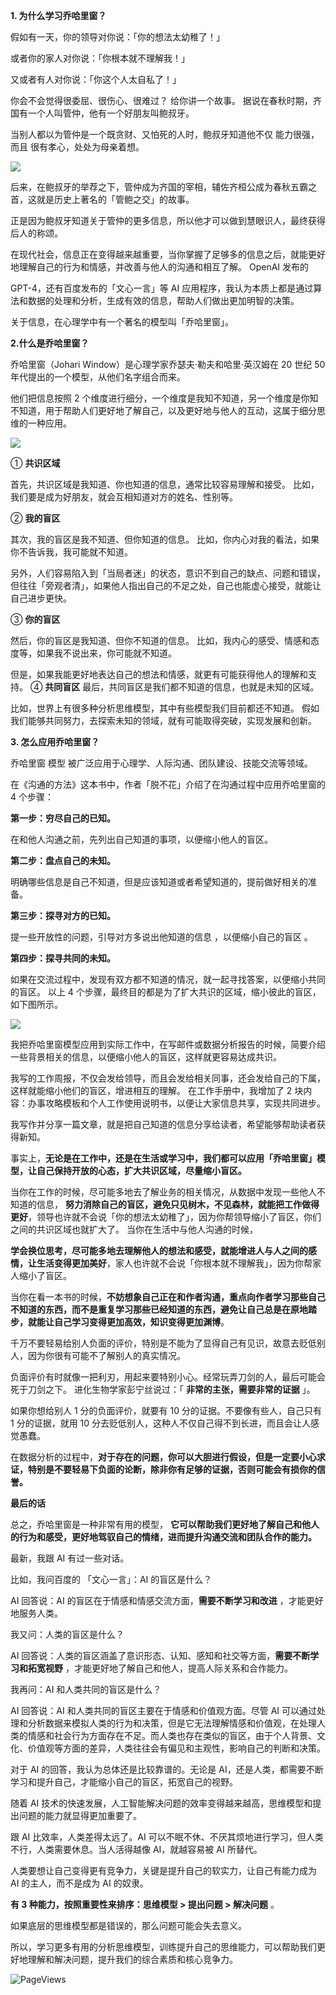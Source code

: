 **1. 为什么学习乔哈里窗？**

 

假如有一天，你的领导对你说：「你的想法太幼稚了！」

或者你的家人对你说：「你根本就不理解我！」

又或者有人对你说：「你这个人太自私了！」

你会不会觉得很委屈、很伤心、很难过？  给你讲一个故事。  据说在春秋时期，齐国有一个人叫管仲，他有一个好朋友叫鲍叔牙。

当别人都以为管仲是一个既贪财、又怕死的人时，鲍叔牙知道他不仅  能力很强，而且  很有孝心，处处为母亲着想。

![](https://mmbiz.qpic.cn/mmbiz_png/giaycic3UNwo3QvztfK13B8wMINnMXPFT76rytKh9TqQ5IsflHE7baDuVsZBSfLg8NYb8F7ic556zlZicgGccd0wBg/640?wx_fmt=png) 

后来，在鲍叔牙的举荐之下，管仲成为齐国的宰相，辅佐齐桓公成为春秋五霸之首，这就是历史上著名的「管鲍之交」的故事。

正是因为鲍叔牙知道关于管仲的更多信息，所以他才可以做到慧眼识人，最终获得后人的称颂。

在现代社会，信息正在变得越来越重要，当你掌握了足够多的信息之后，就能更好地理解自己的行为和情感，并改善与他人的沟通和相互了解。  OpenAI 发布的

GPT-4，还有百度发布的「文心一言」等 AI 应用程序，我认为本质上都是通过算法和数据的处理和分析，生成有效的信息，帮助人们做出更加明智的决策。

关于信息，在心理学中有一个著名的模型叫「乔哈里窗」。

**2.什么是乔哈里窗？**

 乔哈里窗（Johari Window）是心理学家乔瑟夫·勒夫和哈里·英汉姆在 20 世纪 50 年代提出的一个模型，从他们名字组合而来。  

他们把信息按照 2 个维度进行细分，一个维度是我知不知道，另一个维度是你知不知道，用于帮助人们更好地了解自己，以及更好地与他人的互动，这属于细分思维的一种应用。

![](https://mmbiz.qpic.cn/mmbiz_png/giaycic3UNwo3QvztfK13B8wMINnMXPFT7TeDdqCxMQDxlE6JnP6hCMfdFquibicYWtYTFDZ7ticjUvy1dmJltdcOag/640?wx_fmt=png) 

① **共识区域** 

首先，共识区域是我知道、你也知道的信息，通常比较容易理解和接受。  比如，我们要是成为好朋友，就会互相知道对方的姓名、性别等。  

② **我的盲区** 

其次，我的盲区是我不知道、但你知道的信息。  比如，你内心对我的看法，如果你不告诉我，我可能就不知道。

另外，人们容易陷入到「当局者迷」的状态，意识不到自己的缺点、问题和错误，但往往「旁观者清」，如果他人指出自己的不足之处，自己也能虚心接受，就能让自己进步更快。

③ **你的盲区** 

然后，你的盲区是我知道、但你不知道的信息。  比如，我内心的感受、情感和态度等，如果我不说出来，你可能就不知道。

但是，如果我能更好地表达自己的想法和情感，就更有可能获得他人的理解和支持。  ④ **共同盲区** 最后，共同盲区是我们都不知道的信息，也就是未知的区域。

比如，世界上有很多种分析思维模型，其中有些模型我们目前都还不知道。  假如我们能够共同努力，去探索未知的领域，就有可能取得突破，实现发展和创新。

**3. 怎么应用乔哈里窗？**

 

乔哈里窗  模型  被广泛应用于心理学、人际沟通、团队建设、技能交流等领域。

在《沟通的方法》这本书中，作者「脱不花」介绍了在沟通过程中应用乔哈里窗的 4 个步骤：  

**第一步：穷尽自己的已知。**

在和他人沟通之前，先列出自己知道的事项，以便缩小他人的盲区。  

**第二步：盘点自己的未知。**

明确哪些信息是自己不知道，但是应该知道或者希望知道的，提前做好相关的准备。  

**第三步：探寻对方的已知。**

提一些开放性的问题，引导对方多说出他知道的信息  ，以便缩小自己的盲区  。  

**第四步：探寻共同的未知。**

如果在交流过程中，发现有双方都不知道的情况，就一起寻找答案，以便缩小共同的盲区。  以上 4 个步骤，最终目的都是为了扩大共识的区域，缩小彼此的盲区，如下图所示。

![](https://mmbiz.qpic.cn/mmbiz_png/giaycic3UNwo3ySfpZvgaMYwTDJMBxh0WGEiaQXibLMrfliaxBuEKYYO0HKXej3kT4oRtZTcbuzPibQk5QaYNdBxOH5g/640?wx_fmt=png) 

我把乔哈里窗模型应用到实际工作中，在写邮件或数据分析报告的时候，简要介绍一些背景相关的信息，以便缩小他人的盲区，这样就更容易达成共识。

我写的工作周报，不仅会发给领导，而且会发给相关同事，还会发给自己的下属，这样就能缩小他们的盲区，增进相互的理解。  在工作手册中，我增加了 2 块内容：办事攻略模板和个人工作使用说明书，以便让大家信息共享，实现共同进步。

我写作并分享一篇文章，就是把自己知道的信息分享给读者，希望能够帮助读者获得新知。  

事实上，**无论是在工作中，还是在生活或学习中，我们都可以应用「乔哈里窗」模型，让自己保持开放的心态，扩大共识区域，尽量缩小盲区。**

当你在工作的时候，尽可能多地去了解业务的相关情况，从数据中发现一些他人不知道的信息， **努力消除自己的盲区，避免只见树木，不见森林，就能把工作做得更好**，领导也许就不会说「你的想法太幼稚了」，因为你帮领导缩小了盲区，你们之间的共识区域也就扩大了。  当你在生活中与他人沟通的时候，

**学会换位思考，尽可能多地去理解他人的想法和感受，就能增进人与人之间的感情，让生活变得更加美好**，家人也许就不会说「你根本就不理解我」，因为你帮家人缩小了盲区。  

当你在看一本书的时候，**不妨想象自己正在和作者沟通，重点向作者学习那些自己不知道的东西，而不是重复学习那些已经知道的东西，避免让自己总是在原地踏步，就能让自己学习变得更加高效，知识变得更加渊博**。  

千万不要轻易给别人负面的评价，特别是不能为了显得自己有见识，故意去贬低别人，因为你很有可能不了解别人的真实情况。

负面评价有时就像一把利刃，用起来要特别小心。经常玩弄刀剑的人，最后可能会死于刀剑之下。  进化生物学家彭宁丝说过：「 **非常的主张，需要非常的证据** 」。  

如果你想给别人 1 分的负面评价，就要有 10 分的证据。不要像有些人，自己只有 1 分的证据，就用 10 分去贬低别人，这种人不仅自己得不到长进，而且会让人感觉愚蠢。  

在数据分析的过程中，**对于存在的问题，你可以大胆进行假设，但是一定要小心求证，特别是不要轻易下负面的论断，除非你有足够的证据，否则可能会有损你的信誉。** 

**最后的话**

总之，乔哈里窗是一种非常有用的模型， **它可以帮助我们更好地了解自己和他人的行为和感受，更好地驾驭自己的情绪，进而提升沟通交流和团队合作的能力。**

最新，我跟 AI 有过一些对话。

比如，我问百度的 「文心一言」：AI 的盲区是什么？  

AI 回答说：AI 的盲区在于情感和情感交流方面，**需要不断学习和改进** ，才能更好地服务人类。  

我又问：人类的盲区是什么？  

AI 回答说：人类的盲区涵盖了意识形态、认知、感知和社交等方面，**需要不断学习和拓宽视野** ，才能更好地了解自己和他人，提高人际关系和合作能力。  

我再问：AI 和人类共同的盲区是什么？  

AI 回答说：AI 和人类共同的盲区主要在于情感和价值观方面。尽管 AI 可以通过处理和分析数据来模拟人类的行为和决策，但是它无法理解情感和价值观，在处理人类的情感和社会行为方面存在不足。而人类也存在类似的盲区，由于个人背景、文化、价值观等方面的差异，人类往往会有偏见和主观性，影响自己的判断和决策。

对于 AI 的回答，我认为总体还是比较靠谱的。无论是 AI，还是人类，都需要不断学习和提升自己，才能缩小自己的盲区，拓宽自己的视野。  

随着 AI 技术的快速发展，人工智能解决问题的效率变得越来越高，思维模型和提出问题的能力就显得更加重要了。  

跟 AI 比效率，人类差得太远了。AI 可以不眠不休、不厌其烦地进行学习，但人类不行，人类需要休息。当人活得越像 AI，就越容易被 AI 所替代。

人类要想让自己变得更有竞争力，关键是提升自己的软实力，让自己有能力成为 AI 的主人，而不是成为 AI 的奴隶。  

**有 3 种能力，按照重要性来排序：思维模型 > 提出问题 > 解决问题** 。

如果底层的思维模型都是错误的，那么问题可能会失去意义。

所以，学习更多有用的分析思维模型，训练提升自己的思维能力，可以帮助我们更好地理解和解决问题，提升我们的综合素质和核心竞争力。

![PageViews](https://visitor-badge.laobi.icu/badge?page_id=sjhfx.linji&left_text=PageViews&right_color=%2300589F)